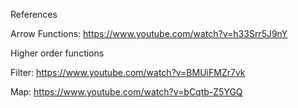 References

Arrow Functions:
https://www.youtube.com/watch?v=h33Srr5J9nY

Higher order functions

Filter:
https://www.youtube.com/watch?v=BMUiFMZr7vk

Map:
https://www.youtube.com/watch?v=bCqtb-Z5YGQ
